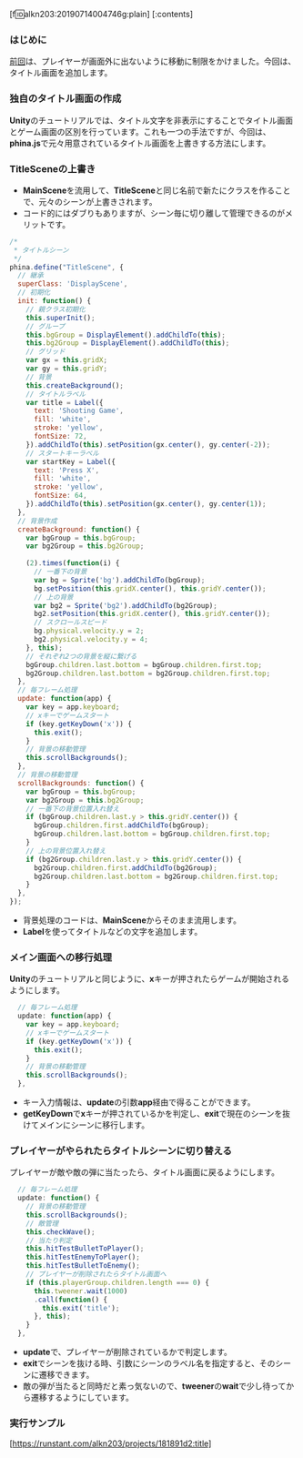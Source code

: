 [f:id:alkn203:20190714004746g:plain]
[:contents] 

### はじめに
[前回](https://keeponcoding.hatenablog.com/entry/2019/07/09/001203)は、プレイヤーが画面外に出ないように移動に制限をかけました。今回は、タイトル画面を追加します。

### 独自のタイトル画面の作成

**Unity**のチュートリアルでは、タイトル文字を非表示にすることでタイトル画面とゲーム画面の区別を行っています。これも一つの手法ですが、今回は、**phina.js**で元々用意されているタイトル画面を上書きする方法にします。

### TitleSceneの上書き
- **MainScene**を流用して、**TitleScene**と同じ名前で新たにクラスを作ることで、元々のシーンが上書きされます。
- コード的にはダブりもありますが、シーン毎に切り離して管理できるのがメリットです。

```javascript
/*
 * タイトルシーン
 */
phina.define("TitleScene", {
  // 継承
  superClass: 'DisplayScene',
  // 初期化
  init: function() {
    // 親クラス初期化
    this.superInit();
    // グループ
    this.bgGroup = DisplayElement().addChildTo(this);
    this.bg2Group = DisplayElement().addChildTo(this);
    // グリッド
    var gx = this.gridX;
    var gy = this.gridY;
    // 背景
    this.createBackground();
    // タイトルラベル
    var title = Label({
      text: 'Shooting Game',
      fill: 'white',
      stroke: 'yellow',
      fontSize: 72,
    }).addChildTo(this).setPosition(gx.center(), gy.center(-2));
    // スタートキーラベル
    var startKey = Label({
      text: 'Press X',
      fill: 'white',
      stroke: 'yellow',
      fontSize: 64,
    }).addChildTo(this).setPosition(gx.center(), gy.center(1));
  },
  // 背景作成
  createBackground: function() {
    var bgGroup = this.bgGroup;
    var bg2Group = this.bg2Group;
    
    (2).times(function(i) {
      // 一番下の背景
      var bg = Sprite('bg').addChildTo(bgGroup);
      bg.setPosition(this.gridX.center(), this.gridY.center());
      // 上の背景
      var bg2 = Sprite('bg2').addChildTo(bg2Group);
      bg2.setPosition(this.gridX.center(), this.gridY.center());
      // スクロールスピード
      bg.physical.velocity.y = 2;
      bg2.physical.velocity.y = 4;
    }, this);
    // それぞれ2つの背景を縦に繋げる
    bgGroup.children.last.bottom = bgGroup.children.first.top;
    bg2Group.children.last.bottom = bg2Group.children.first.top;
  },
  // 毎フレーム処理
  update: function(app) {
    var key = app.keyboard;
    // xキーでゲームスタート
    if (key.getKeyDown('x')) {
      this.exit();
    }
    // 背景の移動管理
    this.scrollBackgrounds();
  },
  // 背景の移動管理
  scrollBackgrounds: function() {
    var bgGroup = this.bgGroup;
    var bg2Group = this.bg2Group;
    // 一番下の背景位置入れ替え
    if (bgGroup.children.last.y > this.gridY.center()) {
      bgGroup.children.first.addChildTo(bgGroup);
      bgGroup.children.last.bottom = bgGroup.children.first.top;
    }
    // 上の背景位置入れ替え
    if (bg2Group.children.last.y > this.gridY.center()) {
      bg2Group.children.first.addChildTo(bg2Group);
      bg2Group.children.last.bottom = bg2Group.children.first.top;
    }
  },
});
```

 - 背景処理のコードは、**MainScene**からそのまま流用します。
 - **Label**を使ってタイトルなどの文字を追加します。

### メイン画面への移行処理
**Unity**のチュートリアルと同じように、**x**キーが押されたらゲームが開始されるようにします。

```javascript
  // 毎フレーム処理
  update: function(app) {
    var key = app.keyboard;
    // xキーでゲームスタート
    if (key.getKeyDown('x')) {
      this.exit();
    }
    // 背景の移動管理
    this.scrollBackgrounds();
  },
```

 - キー入力情報は、**update**の引数**app**経由で得ることができます。
 - **getKeyDown**で**x**キーが押されているかを判定し、**exit**で現在のシーンを抜けてメインにシーンに移行します。

### プレイヤーがやられたらタイトルシーンに切り替える

プレイヤーが敵や敵の弾に当たったら、タイトル画面に戻るようにします。

```javascript
  // 毎フレーム処理
  update: function() {
    // 背景の移動管理
    this.scrollBackgrounds();
    // 敵管理
    this.checkWave();
    // 当たり判定
    this.hitTestBulletToPlayer();
    this.hitTestEnemyToPlayer();
    this.hitTestBulletToEnemy();
    // プレイヤーが削除されたらタイトル画面へ
    if (this.playerGroup.children.length === 0) {
      this.tweener.wait(1000)
      .call(function() {
        this.exit('title');
      }, this);
    }
  },
```

 - **update**で、プレイヤーが削除されているかで判定します。
 - **exit**でシーンを抜ける時、引数にシーンのラベル名を指定すると、そのシーンに遷移できます。
 - 敵の弾が当たると同時だと素っ気ないので、**tweener**の**wait**で少し待ってから遷移するようにしています。

### 実行サンプル

[https://runstant.com/alkn203/projects/181891d2:title]
